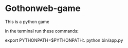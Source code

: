 # Gothonweb-game
This is a python game

in the terminal
run these commands:

export PYTHONPATH=$PYTHONPATH:.
python bin/app.py


